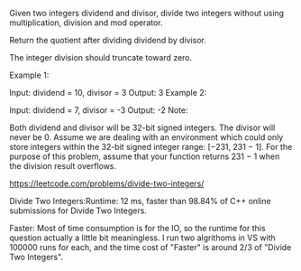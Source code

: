 Given two integers dividend and divisor, divide two integers without using multiplication, division and mod operator.

Return the quotient after dividing dividend by divisor.

The integer division should truncate toward zero.

Example 1:

Input: dividend = 10, divisor = 3
Output: 3
Example 2:

Input: dividend = 7, divisor = -3
Output: -2
Note:

Both dividend and divisor will be 32-bit signed integers.
The divisor will never be 0.
Assume we are dealing with an environment which could only store integers within the 32-bit signed integer range: [−231,  231 − 1]. For the purpose of this problem, assume that your function returns 231 − 1 when the division result overflows.

https://leetcode.com/problems/divide-two-integers/

Divide Two Integers:Runtime: 12 ms, faster than 98.84% of C++ online submissions for Divide Two Integers.


Faster: Most of time consumption is for the IO, so the runtime for this question actually a little bit meaningless. I run two algrithoms in VS with 100000 runs for each, and the time cost of "Faster" is around 2/3 of "Divide Two Integers".
